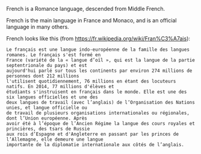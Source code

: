 French is a Romance language, descended from Middle French.

French is the main language in France and Monaco, and is an official language in many others.

French looks like this (from https://fr.wikipedia.org/wiki/Fran%C3%A7ais):

```
Le français est une langue indo-européenne de la famille des langues romanes. Le français s'est formé en 
France (variété de la « langue d’oïl », qui est la langue de la partie septentrionale du pays) et est 
aujourd'hui parlé sur tous les continents par environ 274 millions de personnes dont 212 millions 
l'utilisent quotidiennement, 76 millions en étant des locuteurs natifs. En 2014, 77 millions d'élèves et 
étudiants s'instruisent en français dans le monde. Elle est une des six langues officielles et une des 
deux langues de travail (avec l’anglais) de l’Organisation des Nations unies, et langue officielle ou 
de travail de plusieurs organisations internationales ou régionales, dont l’Union européenne. Après 
avoir été à l’époque de l’Ancien Régime la langue des cours royales et princières, des tsars de Russie 
aux rois d’Espagne et d'Angleterre en passant par les princes de l’Allemagne, elle demeure une langue 
importante de la diplomatie internationale aux côtés de l’anglais.
```
